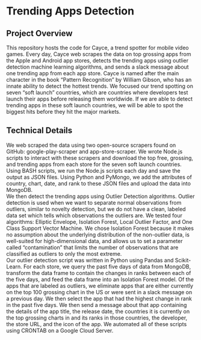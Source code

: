 # Trending Apps Detection<br>

## Project Overview<br>
This repository hosts the code for Cayce, a trend spotter for mobile video games. Every day, Cayce web scrapes the data on top grossing apps from the Apple and Android app stores, detects the trending apps using outlier detection machine learning algorithms, and sends a slack message about one trending app from each app store. Cayce is named after the main character in the book “Pattern Recognition” by William Gibson, who has an innate ability to detect the hottest trends. We focused our trend spotting on seven “soft launch” countries, which are countries where developers test launch their apps before releasing them worldwide. If we are able to detect trending apps in these soft launch countries, we will be able to spot the biggest hits before they hit the major markets.<br>

## Technical Details<br>
We web scraped the data using two open-source scrapers found on GitHub: google-play-scraper and app-store-scraper. We wrote Node.js scripts to interact with these scrapers and download the top free, grossing, and trending apps from each store for the seven soft launch countries. Using BASH scripts, we run the Node.js scripts each day and save the output as JSON files. Using Python and PyMongo, we add the attributes of country, chart, date, and rank to these JSON files and upload the data into MongoDB. <br>
We then detect the trending apps using Outlier Detection algorithms. Outlier detection is used when we want to separate normal observations from outliers, similar to novelty detection, but we do not have a clean, labeled data set which tells which observations the outliers are. We tested four algorithms: Elliptic Envelope, Isolation Forest, Local Outlier Factor, and One Class Support Vector Machine. We chose Isolation Forest because it makes no assumption about the underlying distribution of the non-outlier data, is well-suited for high-dimensional data, and allows us to set a parameter called “contamination” that limits the number of observations that are classified as outliers to only the most extreme. <br>
Our outlier detection script was written in Python using Pandas and Scikit-Learn. For each store, we query the past five days of data from MongoDB, transform the data frame to contain the changes in ranks between each of the five days, and feed the data frame into an Isolation Forest model. Of the apps that are labeled as outliers, we eliminate apps that are either currently on the top 100 grossing chart in the US or were sent in a slack message on a previous day. We then select the app that had the highest change in rank in the past five days. We then send a message about that app containing the details of the app title, the release date, the countries it is currently on the top grossing charts in and its ranks in those countries, the developer, the store URL, and the icon of the app. We automated all of these scripts using CRONTAB on a Google Cloud Server.
